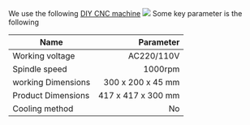We use the following [DIY CNC machine](https://item.taobao.com/item.htm?spm=a230r.1.14.85.736a3286COaS7g&id=605504955634&ns=1&abbucket=18#detail)
![](https://gitlab.com/picbed/bed/uploads/4d4bf48aadf00938f158735b2860338c/Untitled_4.png)
Some key parameter is the following

| Name         | Parameter         | 
| ------------- |-----:|	
| Working voltage| AC220/110V |
| Spindle speed  | 1000rpm     |  	
| working Dimensions| 300 x 200 x 45 mm     |
| Product Dimensions| 417 x 417 x 300 mm |
| Cooling method| No|


